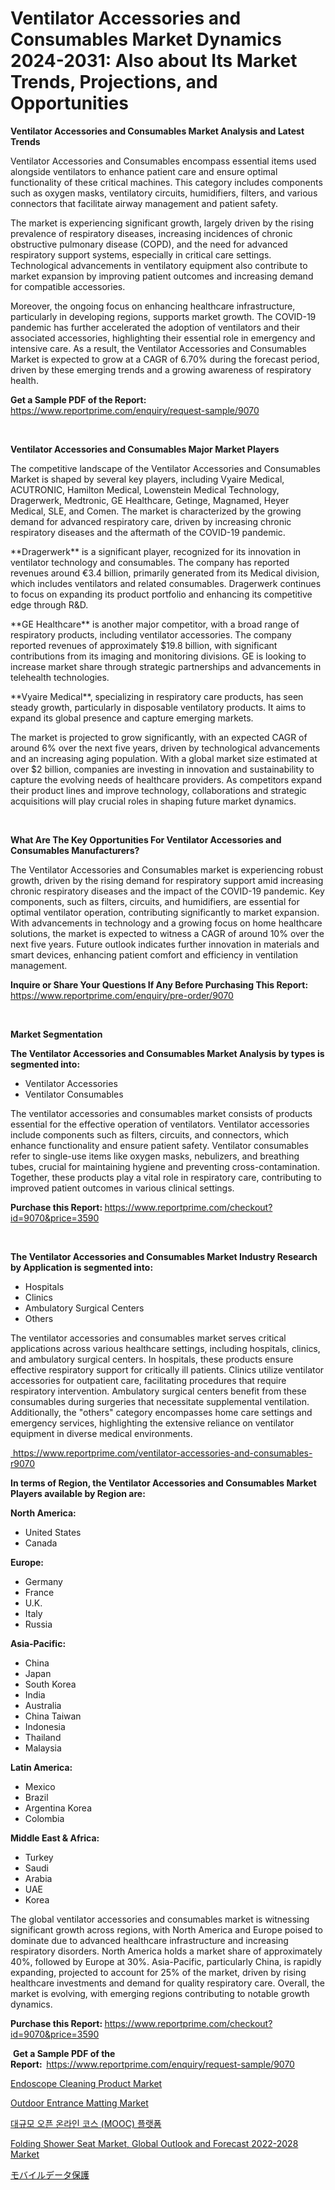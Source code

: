 <p><h1>Ventilator Accessories and Consumables Market Dynamics 2024-2031: Also about Its Market Trends, Projections, and Opportunities</h1></p><p><strong>Ventilator Accessories and Consumables Market Analysis and Latest Trends</strong></p>
<p><p>Ventilator Accessories and Consumables encompass essential items used alongside ventilators to enhance patient care and ensure optimal functionality of these critical machines. This category includes components such as oxygen masks, ventilatory circuits, humidifiers, filters, and various connectors that facilitate airway management and patient safety. </p><p>The market is experiencing significant growth, largely driven by the rising prevalence of respiratory diseases, increasing incidences of chronic obstructive pulmonary disease (COPD), and the need for advanced respiratory support systems, especially in critical care settings. Technological advancements in ventilatory equipment also contribute to market expansion by improving patient outcomes and increasing demand for compatible accessories. </p><p>Moreover, the ongoing focus on enhancing healthcare infrastructure, particularly in developing regions, supports market growth. The COVID-19 pandemic has further accelerated the adoption of ventilators and their associated accessories, highlighting their essential role in emergency and intensive care. As a result, the Ventilator Accessories and Consumables Market is expected to grow at a CAGR of 6.70% during the forecast period, driven by these emerging trends and a growing awareness of respiratory health.</p></p>
<p><strong>Get a Sample PDF of the Report:&nbsp;</strong> <a href="https://www.reportprime.com/enquiry/request-sample/9070">https://www.reportprime.com/enquiry/request-sample/9070</a></p>
<p>&nbsp;</p>
<p><strong>Ventilator Accessories and Consumables Major Market Players</strong></p>
<p><p>The competitive landscape of the Ventilator Accessories and Consumables Market is shaped by several key players, including Vyaire Medical, ACUTRONIC, Hamilton Medical, Lowenstein Medical Technology, Dragerwerk, Medtronic, GE Healthcare, Getinge, Magnamed, Heyer Medical, SLE, and Comen. The market is characterized by the growing demand for advanced respiratory care, driven by increasing chronic respiratory diseases and the aftermath of the COVID-19 pandemic.</p><p>**Dragerwerk** is a significant player, recognized for its innovation in ventilator technology and consumables. The company has reported revenues around €3.4 billion, primarily generated from its Medical division, which includes ventilators and related consumables. Dragerwerk continues to focus on expanding its product portfolio and enhancing its competitive edge through R&D.</p><p>**GE Healthcare** is another major competitor, with a broad range of respiratory products, including ventilator accessories. The company reported revenues of approximately $19.8 billion, with significant contributions from its imaging and monitoring divisions. GE is looking to increase market share through strategic partnerships and advancements in telehealth technologies.</p><p>**Vyaire Medical**, specializing in respiratory care products, has seen steady growth, particularly in disposable ventilatory products. It aims to expand its global presence and capture emerging markets.</p><p>The market is projected to grow significantly, with an expected CAGR of around 6% over the next five years, driven by technological advancements and an increasing aging population. With a global market size estimated at over $2 billion, companies are investing in innovation and sustainability to capture the evolving needs of healthcare providers. As competitors expand their product lines and improve technology, collaborations and strategic acquisitions will play crucial roles in shaping future market dynamics.</p></p>
<p>&nbsp;</p>
<p><strong>What Are The Key Opportunities For Ventilator Accessories and Consumables Manufacturers?</strong></p>
<p><p>The Ventilator Accessories and Consumables market is experiencing robust growth, driven by the rising demand for respiratory support amid increasing chronic respiratory diseases and the impact of the COVID-19 pandemic. Key components, such as filters, circuits, and humidifiers, are essential for optimal ventilator operation, contributing significantly to market expansion. With advancements in technology and a growing focus on home healthcare solutions, the market is expected to witness a CAGR of around 10% over the next five years. Future outlook indicates further innovation in materials and smart devices, enhancing patient comfort and efficiency in ventilation management.</p></p>
<p><strong>Inquire or Share Your Questions If Any Before Purchasing This Report:</strong> <a href="https://www.reportprime.com/enquiry/pre-order/9070">https://www.reportprime.com/enquiry/pre-order/9070</a></p>
<p>&nbsp;</p>
<p><strong>Market Segmentation</strong></p>
<p><strong>The Ventilator Accessories and Consumables Market Analysis by types is segmented into:</strong></p>
<p><ul><li>Ventilator Accessories</li><li>Ventilator Consumables</li></ul></p>
<p><p>The ventilator accessories and consumables market consists of products essential for the effective operation of ventilators. Ventilator accessories include components such as filters, circuits, and connectors, which enhance functionality and ensure patient safety. Ventilator consumables refer to single-use items like oxygen masks, nebulizers, and breathing tubes, crucial for maintaining hygiene and preventing cross-contamination. Together, these products play a vital role in respiratory care, contributing to improved patient outcomes in various clinical settings.</p></p>
<p><strong>Purchase this Report:&nbsp;</strong><a href="https://www.reportprime.com/checkout?id=9070&price=3590">https://www.reportprime.com/checkout?id=9070&price=3590</a></p>
<p>&nbsp;</p>
<p><strong>The Ventilator Accessories and Consumables Market Industry Research by Application is segmented into:</strong></p>
<p><ul><li>Hospitals</li><li>Clinics</li><li>Ambulatory Surgical Centers</li><li>Others</li></ul></p>
<p><p>The ventilator accessories and consumables market serves critical applications across various healthcare settings, including hospitals, clinics, and ambulatory surgical centers. In hospitals, these products ensure effective respiratory support for critically ill patients. Clinics utilize ventilator accessories for outpatient care, facilitating procedures that require respiratory intervention. Ambulatory surgical centers benefit from these consumables during surgeries that necessitate supplemental ventilation. Additionally, the "others" category encompasses home care settings and emergency services, highlighting the extensive reliance on ventilator equipment in diverse medical environments.</p></p>
<p><a href="https://www.reportprime.com/ventilator-accessories-and-consumables-r9070">&nbsp;https://www.reportprime.com/ventilator-accessories-and-consumables-r9070</a></p>
<p><strong>In terms of Region, the Ventilator Accessories and Consumables Market Players available by Region are:</strong></p>
<p>
    <p> <strong> North America: </strong>
        <ul>
            <li>United States</li>
            <li>Canada</li>
        </ul>
        </p> 
    <p> <strong> Europe: </strong>
        <ul>
            <li>Germany</li>
            <li>France</li>
            <li>U.K.</li>
            <li>Italy</li>
            <li>Russia</li>
        </ul>
        </p> 
    <p> <strong> Asia-Pacific: </strong>
        <ul>
            <li>China</li>
            <li>Japan</li>
            <li>South Korea</li>
            <li>India</li>
            <li>Australia</li>
            <li>China Taiwan</li>
            <li>Indonesia</li>
            <li>Thailand</li>
            <li>Malaysia</li>
        </ul>
        </p> 
    <p> <strong> Latin America: </strong>
        <ul>
            <li>Mexico</li>
            <li>Brazil</li>
            <li>Argentina Korea</li>
            <li>Colombia</li>
        </ul>
        </p> 
    <p> <strong> Middle East & Africa: </strong>
        <ul>
            <li>Turkey</li>
            <li>Saudi</li>
            <li>Arabia</li>
            <li>UAE</li>
            <li>Korea</li>
        </ul>
    </p>
    </p>
<p><p>The global ventilator accessories and consumables market is witnessing significant growth across regions, with North America and Europe poised to dominate due to advanced healthcare infrastructure and increasing respiratory disorders. North America holds a market share of approximately 40%, followed by Europe at 30%. Asia-Pacific, particularly China, is rapidly expanding, projected to account for 25% of the market, driven by rising healthcare investments and demand for quality respiratory care. Overall, the market is evolving, with emerging regions contributing to notable growth dynamics.</p></p>
<p><strong>Purchase this Report: </strong><a href="https://www.reportprime.com/checkout?id=9070&price=3590">https://www.reportprime.com/checkout?id=9070&price=3590</a></p>
<p>&nbsp;<strong>Get a Sample PDF of the Report:&nbsp;&nbsp;</strong><a href="https://www.reportprime.com/enquiry/request-sample/9070">https://www.reportprime.com/enquiry/request-sample/9070</a></p>
<p><strong></strong></p>
<p><p><a href="https://github.com/RuthLucas64/Market-Research-Report-List-1/blob/main/endoscope-cleaning-product-market.md">Endoscope Cleaning Product Market</a></p><p><a href="https://www.linkedin.com/pulse/outdoor-entrance-matting-market-size-growth-trends-z7s4e?trackingId=42%2BMy64KRd6PvBKgP98BfQ%3D%3D">Outdoor Entrance Matting Market</a></p><p><a href="https://medium.com/@wpzbonrg51/%EC%84%B8%EA%B3%84-massive-open-online-course-mooc-platforms-market-%EC%9D%80-2024%EC%97%90%EC%84%9C-2031%EB%A1%9C-%EC%97%B0%ED%8F%89%EA%B7%A0-%EC%A6%9D%EA%B0%80%EC%9C%A8%EC%9D%84-%EB%B3%B4%EC%9D%BC-%EA%B2%83%EC%9C%BC%EB%A1%9C-%EC%98%88%EC%83%81%EB%90%A9%EB%8B%88%EB%8B%A4-507861501fac">대규모 오픈 온라인 코스 (MOOC) 플랫폼</a></p><p><a href="https://medium.com/@richard.james09789/this-folding-shower-seat-market-global-outlook-and-forecast-2022-2028-market-research-report-fac7af86b6e6">Folding Shower Seat Market, Global Outlook and Forecast 2022-2028 Market</a></p><p><a href="https://medium.com/@durgin521/mobile-data-protection-market-%E3%81%AE%E3%82%B0%E3%83%AD%E3%83%BC%E3%83%90%E3%83%AB%E5%B8%82%E5%A0%B4%E6%A6%82%E8%A6%81%E3%81%AF-%E4%B8%96%E7%95%8C%E3%81%8A%E3%82%88%E3%81%B3%E4%B8%BB%E8%A6%81%E5%B8%82%E5%A0%B4%E3%81%AB%E3%81%8A%E3%81%91%E3%82%8B%E6%A5%AD%E7%95%8C%E3%81%AB%E5%BD%B1%E9%9F%BF%E3%82%92%E4%B8%8E%E3%81%88%E3%82%8B%E4%B8%BB%E8%A6%81%E3%81%AA%E3%83%88%E3%83%AC%E3%83%B3%E3%83%89%E3%81%AB%E3%81%A4%E3%81%84%E3%81%A6-%E7%8B%AC%E8%87%AA%E3%81%AE%E8%A6%96%E7%82%B9%E3%82%92%E6%8F%90%E4%BE%9B%E3%81%97%E3%81%BE%E3%81%99-224e9936373b">モバイルデータ保護</a></p></p>